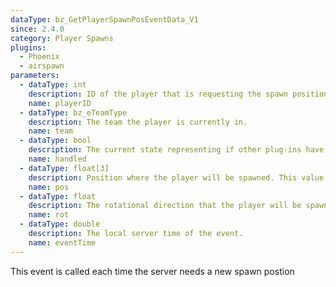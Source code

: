 ```yaml
---
dataType: bz_GetPlayerSpawnPosEventData_V1
since: 2.4.0
category: Player Spawns
plugins:
  - Phoenix
  - airspawn
parameters:
  - dataType: int
    description: ID of the player that is requesting the spawn position.
    name: playerID
  - dataType: bz_eTeamType
    description: The team the player is currently in.
    name: team
  - dataType: bool
    description: The current state representing if other plug-ins have modified the spawn position.
    name: handled
  - dataType: float[3]
    description: Position where the player will be spawned. This value is initialized to the server
    name: pos
  - dataType: float
    description: The rotational direction that the player will be spawned at. This value is initialized
    name: rot
  - dataType: double
    description: The local server time of the event.
    name: eventTime
---
```


This event is called each time the server needs a new spawn postion
